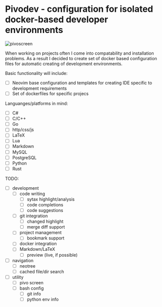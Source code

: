 # Pivodev - configuration for isolated docker-based developer environments
![pivoscreen](https://github.com/Andebugan/pivodev/assets/40489252/9a6cec74-945b-4d7e-b849-a9c1a8a73c94)

When working on projects often I come into compatability and installation problems. As a result I decided to create set of docker based configuration files for automatic creating of development environments.

Basic functionality will include:
- [ ] Neovim base configuration and templates for creating IDE specific to development requirements
- [ ] Set of dockerfiles for specific projecs

Languanges/platforms in mind:
- [ ] C#
- [ ] C/C++
- [ ] Go
- [ ] http/css/js
- [ ] LaTeX
- [ ] Lua
- [ ] Markdown
- [ ] MySQL
- [ ] PostgreSQL
- [ ] Python
- [ ] Rust

TODO:
- [ ] development
    - [ ] code writing
        - [ ] sytax highlight/analysis
        - [ ] code completions
        - [ ] code suggestions
    - [ ] git integration
        - [ ] changed highlight
        - [ ] merge diff support
    - [ ] project management
        - [ ] bookmark support
    - [ ] docker integration
    - [ ] Markdown/LaTeX
        - [ ] preview (live, if possible)
- [ ] navigation
    - [ ] neotree
    - [ ] cached file/dir search
- [ ] utility
    - [ ] pivo screen
    - [ ] bash config
        - [ ] git info
        - [ ] python env info
